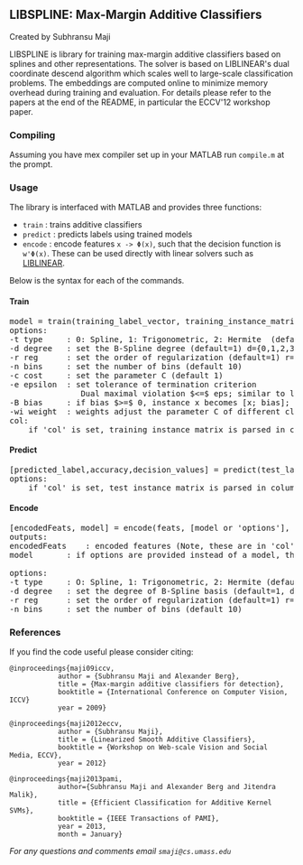 ## LIBSPLINE: Max-Margin Additive Classifiers

Created by Subhransu Maji

LIBSPLINE is library for training max-margin additive classifiers based on splines and other representations. The solver is based on LIBLINEAR's dual coordinate 
descend algorithm which scales well to large-scale classification problems. The embeddings are computed online to minimize memory overhead during training and evaluation. For details please refer to the papers at the end of the README, in particular the ECCV'12 workshop paper.

### Compiling

Assuming you have mex compiler set up in your MATLAB run `compile.m` at the prompt.

### Usage

The library is interfaced with MATLAB and provides three functions:

* `train` 	: trains additive classifiers
* `predict` : predicts labels using trained models
* `encode` 	: encode features `x -> Φ(x)`, such that the decision function is `w'Φ(x)`. These can be used directly with linear solvers such as [LIBLINEAR](http://www.csie.ntu.edu.tw/~cjlin/liblinear/).

Below is the syntax for each of the commands.

#### Train
<pre>
model = train(training_label_vector, training_instance_matrix, 'options', 'col');
options:
-t type     : 0: Spline, 1: Trigonometric, 2: Hermite  (default=0)
-d degree   : set the B-Spline degree (default=1) d={0,1,2,3}
-r reg      : set the order of regularization (default=1) r={0,1,2,...}
-n bins     : set the number of bins (default 10)
-c cost     : set the parameter C (default 1)
-e epsilon  : set tolerance of termination criterion
		       Dual maximal violation $<=$ eps; similar to libsvm (default 0.1)
-B bias     : if bias $>=$ 0, instance x becomes [x; bias]; if bias $<$ 0, no bias term is added (default 1)
-wi weight  : weights adjust the parameter C of different classes (see README for details)
col:
	if 'col' is set, training_instance_matrix is parsed in column format, otherwise is in row format
</pre>	
#### Predict	

<pre>
[predicted_label,accuracy,decision_values] = predict(test_label_vector, test_instance_matrix, model, 'col');
options:
	if 'col' is set, test_instance_matrix is parsed in column format, otherwise is in row format
</pre>

#### Encode
<pre>
[encodedFeats, model] = encode(feats, [model or 'options'], 'col');
outputs:
encodedFeats	: encoded features (Note, these are in 'col' format) 
model		: if options are provided instead of a model, then returns a model

options:
-t type		: O: Spline, 1: Trigonometric, 2: Hermite (default=0, t={0,1,2} )
-d degree	: set the degree of B-Spline basis (default=1, d={0,1,2,3} )
-r reg		: set the order of regularization (default=1) r={0,1,2,...}
-n bins		: set the number of bins (default 10)
</pre>


### References
If you find the code useful please consider citing:

	@inproceedings{maji09iccv, 
				author = {Subhransu Maji and Alexander Berg}, 
				title = {Max-margin additive classifiers for detection}, 
				booktitle = {International Conference on Computer Vision, ICCV}
				year = 2009}
				
	@inproceedings{maji2012eccv, 
				author = {Subhransu Maji}, 
				title = {Linearized Smooth Additive Classifiers},
				booktitle = {Workshop on Web-scale Vision and Social Media, ECCV}, 
				year = 2012}
				
	@inproceedings{maji2013pami, 
				author={Subhransu Maji and Alexander Berg and Jitendra Malik},
				title = {Efficient Classification for Additive Kernel SVMs},
				booktitle = {IEEE Transactions of PAMI},
				year = 2013,
				month = January}

<i>For any questions and comments email `smaji@cs.umass.edu`</i>
